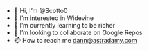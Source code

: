 - 👋 Hi, I’m @Scotto0
- 👀 I’m interested in Widevine
- 🌱 I’m currently learning to be richer
- 💞️ I’m looking to collaborate on Google Repos
- 📫 How to reach me dann@astradamy.com

<!---
Scotto0/Scotto0 is a ✨ special ✨ repository because its `README.md` (this file) appears on your GitHub profile.
You can click the Preview link to take a look at your changes.
--->
